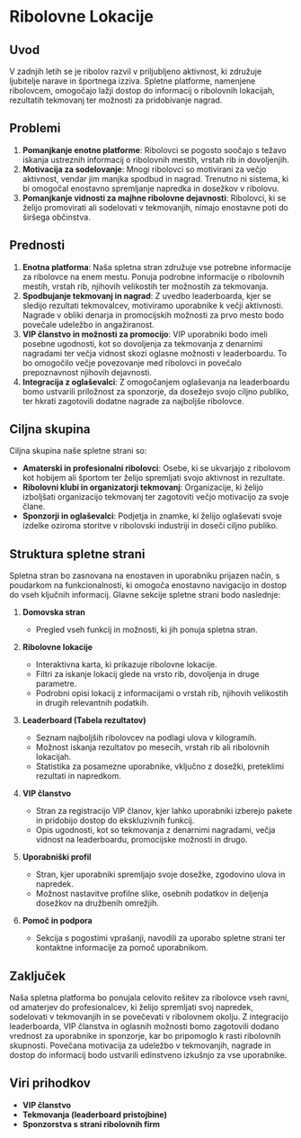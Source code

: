 # Ribolovne Lokacije

## Uvod
V zadnjih letih se je ribolov razvil v priljubljeno aktivnost, ki združuje ljubitelje narave in športnega izziva. Spletne platforme, namenjene ribolovcem, omogočajo lažji dostop do informacij o ribolovnih lokacijah, rezultatih tekmovanj ter možnosti za pridobivanje nagrad.

## Problemi
1. **Pomanjkanje enotne platforme**: Ribolovci se pogosto soočajo s težavo iskanja ustreznih informacij o ribolovnih mestih, vrstah rib in dovoljenjih.
2. **Motivacija za sodelovanje**: Mnogi ribolovci so motivirani za večjo aktivnost, vendar jim manjka spodbud in nagrad. Trenutno ni sistema, ki bi omogočal enostavno spremljanje napredka in dosežkov v ribolovu.
3. **Pomanjkanje vidnosti za majhne ribolovne dejavnosti**: Ribolovci, ki se želijo promovirati ali sodelovati v tekmovanjih, nimajo enostavne poti do širšega občinstva.

## Prednosti
1. **Enotna platforma**: Naša spletna stran združuje vse potrebne informacije za ribolovce na enem mestu. Ponuja podrobne informacije o ribolovnih mestih, vrstah rib, njihovih velikostih ter možnostih za tekmovanja.
2. **Spodbujanje tekmovanj in nagrad**: Z uvedbo leaderboarda, kjer se sledijo rezultati tekmovalcev, motiviramo uporabnike k večji aktivnosti. Nagrade v obliki denarja in promocijskih možnosti za prvo mesto bodo povečale udeležbo in angažiranost.
3. **VIP članstvo in možnosti za promocijo**: VIP uporabniki bodo imeli posebne ugodnosti, kot so dovoljenja za tekmovanja z denarnimi nagradami ter večja vidnost skozi oglasne možnosti v leaderboardu. To bo omogočilo večje povezovanje med ribolovci in povečalo prepoznavnost njihovih dejavnosti.
4. **Integracija z oglaševalci**: Z omogočanjem oglaševanja na leaderboardu bomo ustvarili priložnost za sponzorje, da dosežejo svojo ciljno publiko, ter hkrati zagotovili dodatne nagrade za najboljše ribolovce.

## Ciljna skupina
Ciljna skupina naše spletne strani so:
- **Amaterski in profesionalni ribolovci**: Osebe, ki se ukvarjajo z ribolovom kot hobijem ali športom ter želijo spremljati svojo aktivnost in rezultate.
- **Ribolovni klubi in organizatorji tekmovanj**: Organizacije, ki želijo izboljšati organizacijo tekmovanj ter zagotoviti večjo motivacijo za svoje člane.
- **Sponzorji in oglaševalci**: Podjetja in znamke, ki želijo oglaševati svoje izdelke oziroma storitve v ribolovski industriji in doseči ciljno publiko.

## Struktura spletne strani
Spletna stran bo zasnovana na enostaven in uporabniku prijazen način, s poudarkom na funkcionalnosti, ki omogoča enostavno navigacijo in dostop do vseh ključnih informacij. Glavne sekcije spletne strani bodo naslednje:

1. **Domovska stran**
   - Pregled vseh funkcij in možnosti, ki jih ponuja spletna stran.
   
2. **Ribolovne lokacije**
   - Interaktivna karta, ki prikazuje ribolovne lokacije.
   - Filtri za iskanje lokacij glede na vrsto rib, dovoljenja in druge parametre.
   - Podrobni opisi lokacij z informacijami o vrstah rib, njihovih velikostih in drugih relevantnih podatkih.

3. **Leaderboard (Tabela rezultatov)**
   - Seznam najboljših ribolovcev na podlagi ulova v kilogramih.
   - Možnost iskanja rezultatov po mesecih, vrstah rib ali ribolovnih lokacijah.
   - Statistika za posamezne uporabnike, vključno z dosežki, preteklimi rezultati in napredkom.

4. **VIP članstvo**
   - Stran za registracijo VIP članov, kjer lahko uporabniki izberejo pakete in pridobijo dostop do ekskluzivnih funkcij.
   - Opis ugodnosti, kot so tekmovanja z denarnimi nagradami, večja vidnost na leaderboardu, promocijske možnosti in drugo.

5. **Uporabniški profil**
   - Stran, kjer uporabniki spremljajo svoje dosežke, zgodovino ulova in napredek.
   - Možnost nastavitve profilne slike, osebnih podatkov in deljenja dosežkov na družbenih omrežjih.

6. **Pomoč in podpora**
   - Sekcija s pogostimi vprašanji, navodili za uporabo spletne strani ter kontaktne informacije za pomoč uporabnikom.

## Zaključek
Naša spletna platforma bo ponujala celovito rešitev za ribolovce vseh ravni, od amaterjev do profesionalcev, ki želijo spremljati svoj napredek, sodelovati v tekmovanjih in se povečevati v ribolovnem okolju. Z integracijo leaderboarda, VIP članstva in oglasnih možnosti bomo zagotovili dodano vrednost za uporabnike in sponzorje, kar bo pripomoglo k rasti ribolovnih skupnosti. Povečana motivacija za udeležbo v tekmovanjih, nagrade in dostop do informacij bodo ustvarili edinstveno izkušnjo za vse uporabnike.

## Viri prihodkov
- **VIP članstvo**
- **Tekmovanja (leaderboard pristojbine)**
- **Sponzorstva s strani ribolovnih firm**
